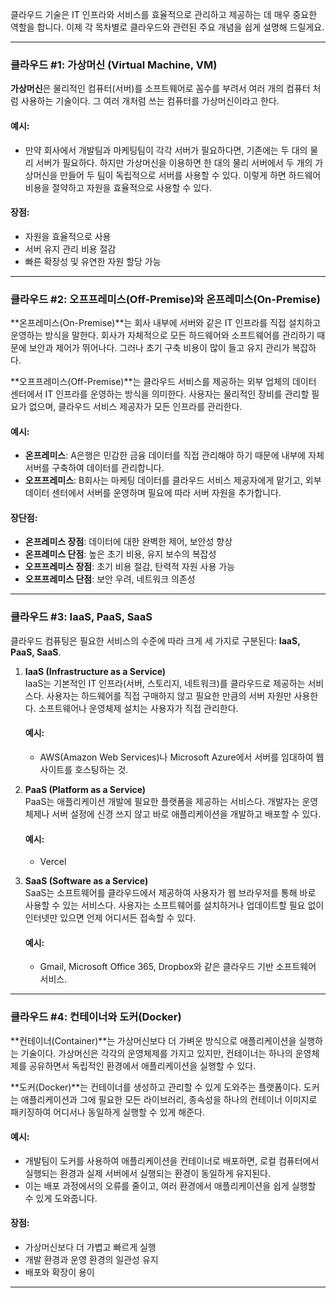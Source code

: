 클라우드 기술은 IT 인프라와 서비스를 효율적으로 관리하고 제공하는 데 매우 중요한 역할을 합니다. 이제 각 목차별로 클라우드와 관련된 주요 개념을 쉽게 설명해 드릴게요.

---

### 클라우드 #1: 가상머신 (Virtual Machine, VM)

**가상머신**은 물리적인 컴퓨터(서버)를 소프트웨어로 꼼수를 부려서 여러 개의 컴퓨터 처럼 사용하는 기술이다. 
그 여러 개처럼 쓰는 컴퓨터를 가상머신이라고 한다.

#### 예시:
- 만약 회사에서 개발팀과 마케팅팀이 각각 서버가 필요하다면, 기존에는 두 대의 물리 서버가 필요하다. 하지만 가상머신을 이용하면 한 대의 물리 서버에서 두 개의 가상머신을 만들어 두 팀이 독립적으로 서버를 사용할 수 있다. 이렇게 하면 하드웨어 비용을 절약하고 자원을 효율적으로 사용할 수 있다.

#### 장점:
- 자원을 효율적으로 사용
- 서버 유지 관리 비용 절감
- 빠른 확장성 및 유연한 자원 할당 가능

---

### 클라우드 #2: 오프프레미스(Off-Premise)와 온프레미스(On-Premise)

**온프레미스(On-Premise)**는 회사 내부에 서버와 같은 IT 인프라를 직접 설치하고 운영하는 방식을 말한다.
회사가 자체적으로 모든 하드웨어와 소프트웨어를 관리하기 때문에 보안과 제어가 뛰어나다.
그러나 초기 구축 비용이 많이 들고 유지 관리가 복잡하다.

**오프프레미스(Off-Premise)**는 클라우드 서비스를 제공하는 외부 업체의 데이터 센터에서 IT 인프라를 운영하는 방식을 의미한다.
사용자는 물리적인 장비를 관리할 필요가 없으며, 클라우드 서비스 제공자가 모든 인프라를 관리한다.

#### 예시:
- **온프레미스**: A은행은 민감한 금융 데이터를 직접 관리해야 하기 때문에 내부에 자체 서버를 구축하여 데이터를 관리합니다.
- **오프프레미스**: B회사는 마케팅 데이터를 클라우드 서비스 제공자에게 맡기고, 외부 데이터 센터에서 서버를 운영하며 필요에 따라 서버 자원을 추가합니다.

#### 장단점:
- **온프레미스 장점**: 데이터에 대한 완벽한 제어, 보안성 향상
- **온프레미스 단점**: 높은 초기 비용, 유지 보수의 복잡성
- **오프프레미스 장점**: 초기 비용 절감, 탄력적 자원 사용 가능
- **오프프레미스 단점**: 보안 우려, 네트워크 의존성

---

### 클라우드 #3: IaaS, PaaS, SaaS

클라우드 컴퓨팅은 필요한 서비스의 수준에 따라 크게 세 가지로 구분된다: **IaaS, PaaS, SaaS**.

1. **IaaS (Infrastructure as a Service)**  
   IaaS는 기본적인 IT 인프라(서버, 스토리지, 네트워크)를 클라우드로 제공하는 서비스다.
   사용자는 하드웨어를 직접 구매하지 않고 필요한 만큼의 서버 자원만 사용한다.
    소프트웨어나 운영체제 설치는 사용자가 직접 관리한다.

   #### 예시:
   - AWS(Amazon Web Services)나 Microsoft Azure에서 서버를 임대하여 웹사이트를 호스팅하는 것.

3. **PaaS (Platform as a Service)**  
   PaaS는 애플리케이션 개발에 필요한 플랫폼을 제공하는 서비스다.
   개발자는 운영체제나 서버 설정에 신경 쓰지 않고 바로 애플리케이션을 개발하고 배포할 수 있다. 

   #### 예시:
   - Vercel

5. **SaaS (Software as a Service)**  
   SaaS는 소프트웨어를 클라우드에서 제공하여 사용자가 웹 브라우저를 통해 바로 사용할 수 있는 서비스다.
   사용자는 소프트웨어를 설치하거나 업데이트할 필요 없이 인터넷만 있으면 언제 어디서든 접속할 수 있다.

   #### 예시:
   - Gmail, Microsoft Office 365, Dropbox와 같은 클라우드 기반 소프트웨어 서비스.

---

### 클라우드 #4: 컨테이너와 도커(Docker)

**컨테이너(Container)**는 가상머신보다 더 가벼운 방식으로 애플리케이션을 실행하는 기술이다.
가상머신은 각각의 운영체제를 가지고 있지만, 컨테이너는 하나의 운영체제를 공유하면서 독립적인 환경에서 애플리케이션을 실행할 수 있다. 

**도커(Docker)**는 컨테이너를 생성하고 관리할 수 있게 도와주는 플랫폼이다.
도커는 애플리케이션과 그에 필요한 모든 라이브러리, 종속성을 하나의 컨테이너 이미지로 패키징하여 어디서나 동일하게 실행할 수 있게 해준다.

#### 예시:
- 개발팀이 도커를 사용하여 애플리케이션을 컨테이너로 배포하면, 로컬 컴퓨터에서 실행되는 환경과 실제 서버에서 실행되는 환경이 동일하게 유지된다.
-  이는 배포 과정에서의 오류를 줄이고, 여러 환경에서 애플리케이션을 쉽게 실행할 수 있게 도와줍니다.

#### 장점:
- 가상머신보다 더 가볍고 빠르게 실행
- 개발 환경과 운영 환경의 일관성 유지
- 배포와 확장이 용이

---
